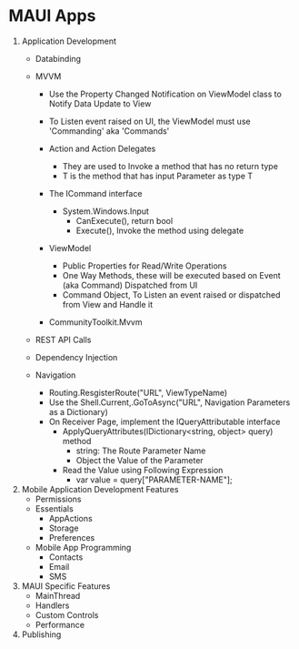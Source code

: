 # MAUI Apps

1. Application Development
	- Databinding
	- MVVM
		- Use the Property Changed Notification on ViewModel class to Notify Data Update to View

		- To Listen event raised on UI, the ViewModel must use 'Commanding' aka 'Commands'
		- Action and Action<T> Delegates
			- They are used to Invoke a method that has no return type
			- T is the method that has input Parameter as type T
		- The ICommand interface
			- System.Windows.Input
				- CanExecute(), return bool
				- Execute(), Invoke the method using delegate
		- ViewModel
			- Public Properties for Read/Write Operations
			- One Way Methods, these will be executed based on Event (aka Command) Dispatched from UI
			- Command Object, To Listen an event raised or dispatched from View and Handle it
		- CommunityToolkit.Mvvm
	- REST API Calls
		
	- Dependency Injection
	- Navigation
		- Routing.ResgisterRoute("URL", ViewTypeName)
		- Use the Shell.Current,.GoToAsync("URL", Navigation Parameters as a Dictionary)
		- On Receiver Page, implement the IQueryAttributable interface 
			- ApplyQueryAttributes(IDictionary<string, object> query) method
				- string: The Route Parameter Name
				- Object the Value of the Parameter
			- Read the Value using Following Expression
				- var value = query["PARAMETER-NAME"];
2. Mobile Application Development Features
	- Permissions
	- Essentials
		- AppActions
		- Storage
		- Preferences
	- Mobile App Programming
		- Contacts
		- Email
		- SMS
3. MAUI Specific Features
	- MainThread
	- Handlers
	- Custom Controls
	- Performance
4. Publishing